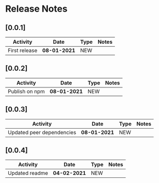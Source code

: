 # Release Notes

## [0.0.1]

| Activity | Date | Type | Notes |
| -------- | ---- | ---- | ---- |
| First release | **08-01-2021** | NEW | |

## [0.0.2]

| Activity | Date | Type | Notes |
| -------- | ---- | ---- | ---- |
| Publish on npm | **08-01-2021** | NEW | |

## [0.0.3]

| Activity | Date | Type | Notes |
| -------- | ---- | ---- | ---- |
| Updated peer dependencies | **08-01-2021** | NEW | |

## [0.0.4]

| Activity | Date | Type | Notes |
| -------- | ---- | ---- | ---- |
| Updated readme | **04-02-2021** | NEW | |

